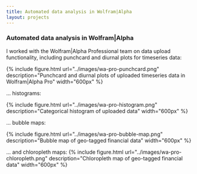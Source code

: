 ```yaml
---
title: Automated data analysis in Wolfram|Alpha
layout: projects
---
```


### Automated data analysis in Wolfram|Alpha

I worked with the Wolfram|Alpha Professional team on data upload functionality, including
punchcard and diurnal plots for timeseries data:

{% include figure.html url="../images/wa-pro-punchcard.png" description="Punchcard and diurnal plots of uploaded timeseries data in Wolfram|Alpha Pro" width="600px" %}

... histograms:

{% include figure.html url="../images/wa-pro-histogram.png" description="Categorical histogram of uploaded data" width="600px" %}

... bubble maps:

{% include figure.html url="../images/wa-pro-bubble-map.png" description="Bubble map of geo-tagged financial data" width="600px" %}

... and chloropleth maps:
{% include figure.html url="../images/wa-pro-chloropleth.png" description="Chloropleth map of geo-tagged financial data" width="600px" %}

